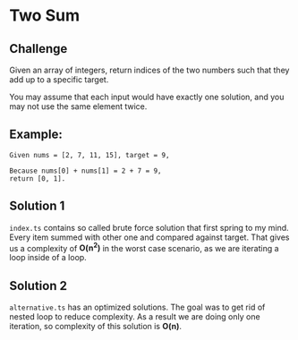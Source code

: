 # Two Sum

## Challenge

Given an array of integers, return indices of the two numbers such that they add up to a specific target.

You may assume that each input would have exactly one solution, and you may not use the same element twice.

## Example:
```
Given nums = [2, 7, 11, 15], target = 9,

Because nums[0] + nums[1] = 2 + 7 = 9,
return [0, 1].
```

## Solution 1

`index.ts` contains so called brute force solution that first spring to my mind. Every item summed with other one and compared against target. That gives us a complexity of **O(n<sup>2</sup>)** in the worst case scenario, as we are iterating a loop inside of a loop.

## Solution 2

`alternative.ts` has an optimized solutions. The goal was to get rid of nested loop to reduce complexity. As a result we are doing only one iteration, so complexity of this solution is **O(n)**.
